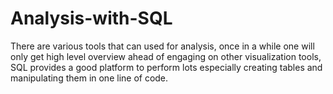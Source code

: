 # Analysis-with-SQL
There are various tools that can used for analysis, once in a while one will only get high level overview ahead of engaging on other visualization tools, SQL provides a good platform to perform lots especially creating tables and manipulating them in one line of code.
